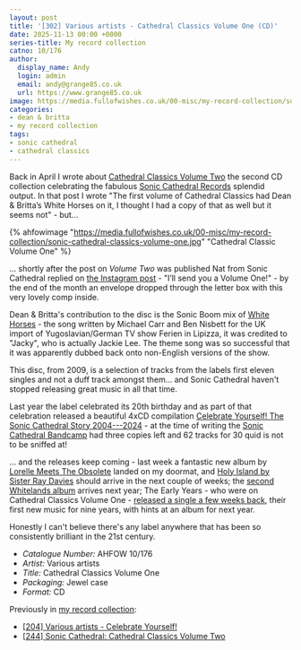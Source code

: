 ```yaml
---
layout: post
title: '[302] Various artists - Cathedral Classics Volume One (CD)'
date: 2025-11-13 00:00 +0000
series-title: My record collection
catno: 10/176
author:
  display_name: Andy
  login: admin
  email: andy@grange85.co.uk
  url: https://www.grange85.co.uk
image: https://media.fullofwishes.co.uk/00-misc/my-record-collection/sonic-cathedral-classics-volume-one.jpg
categories:
- dean & britta
- my record collection
tags:
- sonic cathedral
- cathedral classics
---
```

Back in April I wrote about [Cathedral Classics Volume Two](/2025/04/24/my-record-collection-sonic-cathedral-cathedral-classics-volume-2/) the second CD collection celebrating the fabulous [Sonic Cathedral Records](https://soniccathedral.co.uk/) splendid output. In that post I wrote "The first volume of Cathedral Classics had Dean & Britta’s White Horses on it, I thought I had a copy of that as well but it seems not" - but...

{% ahfowimage "https://media.fullofwishes.co.uk/00-misc/my-record-collection/sonic-cathedral-classics-volume-one.jpg" "Cathedral Classic Volume One" %}

... shortly after the post on _Volume Two_ was published Nat from Sonic Cathedral replied on [the Instagram post](https://www.instagram.com/p/DI1IjMdh95x/) - "I’ll send you a Volume One!" - by the end of the month an envelope dropped through the letter box with this very lovely comp inside.

Dean & Britta's contribution to the disc is the Sonic Boom mix of [White Horses](/2014/08/27/originals-white-horses-jacky-covered-dean-britta/) - the song written by Michael Carr and Ben Nisbett for the UK import of Yugoslavian/German TV show Ferien in Lipizza, it was credited to "Jacky", who is actually Jackie Lee. The theme song was so successful that it was apparently dubbed back onto non-English versions of the show.

This disc, from 2009, is a selection of tracks from the labels first eleven singles and not a duff track amongst them... and Sonic Cathedral haven't stopped releasing great music in all that time.

Last year the label celebrated its 20th birthday and as part of that celebration released a beautiful 4xCD compilation [Celebrate Yourself! The Sonic Cathedral Story 2004---2024](/2024/12/06/my-record-collection-r12-various-artists-celebrate-yourself/) - at the time of writing the [Sonic Cathedral Bandcamp](https://soniccathedral.bandcamp.com/merch/celebrate-yourself-the-sonic-cathedral-story-2004-2024-limited-edition-4cd-box-set-scr320box) had three copies left and 62 tracks for 30 quid is not to be sniffed at!

... and the releases keep coming - last week a fantastic new album by [Lorelle Meets The Obsolete](https://obsoletelorelle.bandcamp.com/album/corporal) landed on my doormat, and [Holy Island by Sister Ray Davies](https://sisterraydavies.bandcamp.com/album/holy-island) should arrive in the next couple of weeks; the [second Whitelands album](https://whitelands.bandcamp.com/album/sunlight-echoes) arrives next year; The Early Years - who were on Cathedral Classics Volume One - [released a single a few weeks back](https://theearlyyears.bandcamp.com/album/the-river), their first new music for nine years, with hints at an album for next year.

Honestly I can't believe there's any label anywhere that has been so consistently brilliant in the 21st century.

 - *Catalogue Number:* AHFOW 10/176
 - *Artist:* Various artists
 - *Title:* Cathedral Classics Volume One
 - *Packaging:* Jewel case
 - *Format:* CD

Previously in [my record collection](/category/my-record-collection):
 - [[204] Various artists - Celebrate Yourself!](/2024/12/06/my-record-collection-r12-various-artists-celebrate-yourself/)
 - [[244] Sonic Cathedral: Cathedral Classics Volume Two](/2025/04/24/my-record-collection-sonic-cathedral-cathedral-classics-volume-2/)



